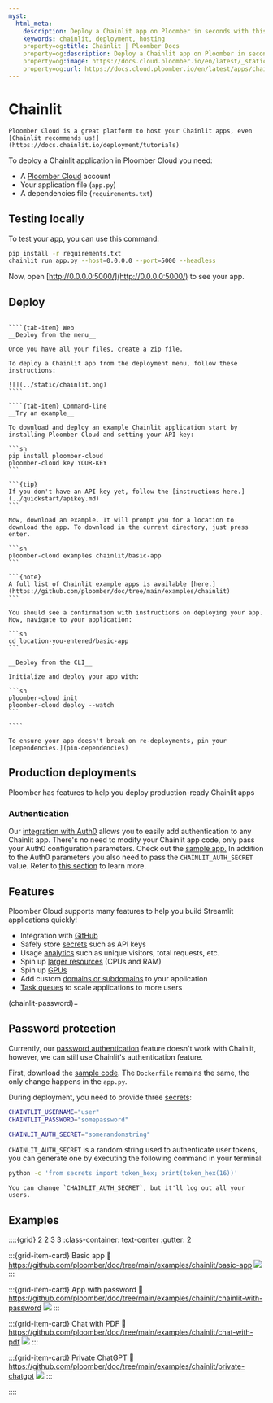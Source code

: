 ```yaml
---
myst:
  html_meta:
    description: Deploy a Chainlit app on Ploomber in seconds with this guide.
    keywords: chainlit, deployment, hosting
    property=og:title: Chainlit | Ploomber Docs
    property=og:description: Deploy a Chainlit app on Ploomber in seconds with this guide.
    property=og:image: https://docs.cloud.ploomber.io/en/latest/_static/opengraph-images-chainlit.png
    property=og:url: https://docs.cloud.ploomber.io/en/latest/apps/chainlit.html
---
```



# Chainlit

```{tip}
Ploomber Cloud is a great platform to host your Chainlit apps, even [Chainlit recommends us!](https://docs.chainlit.io/deployment/tutorials)
```

To deploy a Chainlit application in Ploomber Cloud you need:

- A [Ploomber Cloud](https://platform.ploomber.io/register?utm_source=flask&utm_medium=documentation) account
- Your application file (`app.py`)
- A dependencies file (`requirements.txt`)

## Testing locally

To test your app, you can use this command:

```sh
pip install -r requirements.txt
chainlit run app.py --host=0.0.0.0 --port=5000 --headless
```

Now, open [http://0.0.0.0:5000/](http://0.0.0.0:5000/) to see your app.

## Deploy

`````{tab-set}

````{tab-item} Web
__Deploy from the menu__

Once you have all your files, create a zip file.

To deploy a Chainlit app from the deployment menu, follow these instructions:

![](../static/chainlit.png)
````

````{tab-item} Command-line
__Try an example__

To download and deploy an example Chainlit application start by installing Ploomber Cloud and setting your API key:

```sh
pip install ploomber-cloud
ploomber-cloud key YOUR-KEY
```

```{tip}
If you don't have an API key yet, follow the [instructions here.](../quickstart/apikey.md)
```

Now, download an example. It will prompt you for a location to download the app. To download in the current directory, just press enter.

```sh
ploomber-cloud examples chainlit/basic-app
```

```{note}
A full list of Chainlit example apps is available [here.](https://github.com/ploomber/doc/tree/main/examples/chainlit)
```

You should see a confirmation with instructions on deploying your app. Now, navigate to your application:

```sh
cd location-you-entered/basic-app
```

__Deploy from the CLI__

Initialize and deploy your app with:

```sh
ploomber-cloud init
ploomber-cloud deploy --watch
```

````
`````


```{tip}
To ensure your app doesn't break on re-deployments, pin your [dependencies.](pin-dependencies)
```

## Production deployments

Ploomber has features to help you deploy production-ready Chainlit apps

### Authentication

Our [integration with Auth0](auth0-integration) allows you to easily add authentication
to any Chainlit app. There's no need to modify your Chainlit app code, only pass your
Auth0 configuration parameters. Check out the [sample app.](https://github.com/ploomber/doc/tree/main/examples/chainlit/app-with-auth0)
In addition to the Auth0 parameters you also need to pass the `CHAINLIT_AUTH_SECRET` value. Refer to [this section](chainlit-password) to learn more.

## Features

Ploomber Cloud supports many features to help you build Streamlit applications quickly!

- Integration with [GitHub](../user-guide/github.md)
- Safely store [secrets](../user-guide/secrets.md) such as API keys
- Usage [analytics](../user-guide/analytics.md) such as unique visitors, total requests, etc.
- Spin up [larger resources](../user-guide/resources.md) (CPUs and RAM)
- Spin up [GPUs](../user-guide/gpu.md)
- Add custom [domains or subdomains](../user-guide/custom-domains.md) to your application
- [Task queues](task-queues) to scale applications to more users

(chainlit-password)=
## Password protection

Currently, our [password authentication](../user-guide/password.md) feature doesn't work with Chainlit, however,
we can still use Chainlit's authentication feature.

First, download the [sample code](https://github.com/ploomber/doc/tree/main/examples/chainlit/chainlit-with-password).
The `Dockerfile` remains the same, the only change happens in the `app.py`.

During deployment, you need to provide three [secrets](../user-guide/secrets.md):

```sh
CHAINTLIT_USERNAME="user"
CHAINTLIT_PASSWORD="somepassword"

CHAINLIT_AUTH_SECRET="somerandomstring"
```

`CHAINLIT_AUTH_SECRET` is a random string used to authenticate user tokens, you can
generate one by executing the following command in your terminal:

```sh
python -c 'from secrets import token_hex; print(token_hex(16))'
```

```{note}
You can change `CHAINLIT_AUTH_SECRET`, but it'll log out all your users.
```

## Examples

::::{grid} 2 2 3 3
:class-container: text-center
:gutter: 2

:::{grid-item-card} Basic app
:link: https://github.com/ploomber/doc/tree/main/examples/chainlit/basic-app
![](https://github.com/ploomber/doc/raw/main/examples/chainlit/basic-app/screenshot.webp)
:::

:::{grid-item-card} App with password
:link: https://github.com/ploomber/doc/tree/main/examples/chainlit/chainlit-with-password
![](https://github.com/ploomber/doc/raw/main/examples/chainlit/chainlit-with-password/screenshot.webp)
:::

:::{grid-item-card} Chat with PDF
:link: https://github.com/ploomber/doc/tree/main/examples/chainlit/chat-with-pdf
![](https://github.com/ploomber/doc/raw/main/examples/chainlit/chat-with-pdf/screenshot.webp)
:::

:::{grid-item-card} Private ChatGPT
:link: https://github.com/ploomber/doc/tree/main/examples/chainlit/private-chatgpt
![](https://github.com/ploomber/doc/raw/main/examples/chainlit/private-chatgpt/screenshot.webp)
:::


::::
